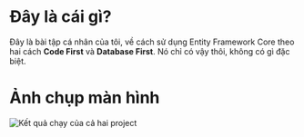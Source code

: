 # Đây là cái gì?

Đây là bài tập cá nhân của tôi, về cách sử dụng Entity Framework Core theo hai cách **Code First** và **Database First**. Nó chỉ có vậy thôi, không có gì đặc biệt.

# Ảnh chụp màn hình

![Kết quả chạy của cả hai project](Screenshot_20240423235920.png)